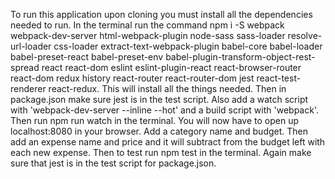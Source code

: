 To run this application upon cloning you must install all the dependencies needed to run. In the terminal run the command npm i -S webpack webpack-dev-server html-webpack-plugin node-sass sass-loader resolve-url-loader css-loader extract-text-webpack-plugin babel-core babel-loader babel-preset-react babel-preset-env babel-plugin-transform-object-rest-spread react react-dom eslint eslint-plugin-react react-browser-router react-dom redux history react-router react-router-dom jest react-test-renderer react-redux. This will install all the things needed. Then in package.json make sure jest is in the test script. Also add a watch script with 'webpack-dev-server --inline --hot' and a build script with 'webpack'. Then run npm run watch in the terminal. You will now have to open up localhost:8080 in your browser. Add a category name and budget. Then add an expense name and price and it will subtract from the budget left with each new expense. Then to test run npm test in the terminal. Again make sure that jest is in the test script for package.json.
